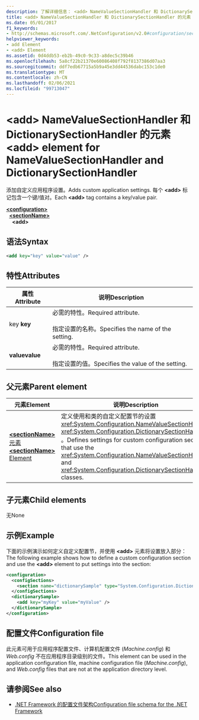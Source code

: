```yaml
---
description: 了解详细信息： <add> NameValueSectionHandler 和 DictionarySectionHandler 的元素
title: <add> NameValueSectionHandler 和 DictionarySectionHandler 的元素
ms.date: 05/01/2017
f1_keywords:
- http://schemas.microsoft.com/.NetConfiguration/v2.0#configuration/sectionName/add
helpviewer_keywords:
- add Element
- <add> Element
ms.assetid: 0d4ddb53-eb2b-49c0-9c33-a8dec5c39b46
ms.openlocfilehash: 5a8cf22b21370e60086408f792f8137386d07aa3
ms.sourcegitcommit: ddf7edb67715a5b9a45e3dd44536dabc153c1de0
ms.translationtype: MT
ms.contentlocale: zh-CN
ms.lasthandoff: 02/06/2021
ms.locfileid: "99713047"
---
```

# <a name="add-element-for-namevaluesectionhandler-and-dictionarysectionhandler"></a><span data-ttu-id="bd60b-103">\<add> NameValueSectionHandler 和 DictionarySectionHandler 的元素</span><span class="sxs-lookup"><span data-stu-id="bd60b-103">\<add> element for NameValueSectionHandler and DictionarySectionHandler</span></span>

<span data-ttu-id="bd60b-104">添加自定义应用程序设置。</span><span class="sxs-lookup"><span data-stu-id="bd60b-104">Adds custom application settings.</span></span> <span data-ttu-id="bd60b-105">每个 **\<add>** 标记包含一个键/值对。</span><span class="sxs-lookup"><span data-stu-id="bd60b-105">Each **\<add>** tag contains a key/value pair.</span></span>

[**\<configuration>**](configuration-element.md)\
&nbsp;&nbsp;[**\<sectionName>**](custom-element-2.md)\
&nbsp;&nbsp;&nbsp;&nbsp;**\<add>**

## <a name="syntax"></a><span data-ttu-id="bd60b-106">语法</span><span class="sxs-lookup"><span data-stu-id="bd60b-106">Syntax</span></span>

```xml
<add key="key" value="value" />
```

## <a name="attributes"></a><span data-ttu-id="bd60b-107">特性</span><span class="sxs-lookup"><span data-stu-id="bd60b-107">Attributes</span></span>

| <span data-ttu-id="bd60b-108">属性</span><span class="sxs-lookup"><span data-stu-id="bd60b-108">Attribute</span></span> | <span data-ttu-id="bd60b-109">说明</span><span class="sxs-lookup"><span data-stu-id="bd60b-109">Description</span></span> |
| --------- | ----------- |
| <span data-ttu-id="bd60b-110">key </span><span class="sxs-lookup"><span data-stu-id="bd60b-110">**key**</span></span>   | <span data-ttu-id="bd60b-111">必需的特性。</span><span class="sxs-lookup"><span data-stu-id="bd60b-111">Required attribute.</span></span><br><br><span data-ttu-id="bd60b-112">指定设置的名称。</span><span class="sxs-lookup"><span data-stu-id="bd60b-112">Specifies the name of the setting.</span></span> |
| <span data-ttu-id="bd60b-113">**value**</span><span class="sxs-lookup"><span data-stu-id="bd60b-113">**value**</span></span> | <span data-ttu-id="bd60b-114">必需的特性。</span><span class="sxs-lookup"><span data-stu-id="bd60b-114">Required attribute.</span></span><br><br><span data-ttu-id="bd60b-115">指定设置的值。</span><span class="sxs-lookup"><span data-stu-id="bd60b-115">Specifies the value of the setting.</span></span> |

## <a name="parent-element"></a><span data-ttu-id="bd60b-116">父元素</span><span class="sxs-lookup"><span data-stu-id="bd60b-116">Parent element</span></span>

| <span data-ttu-id="bd60b-117">元素</span><span class="sxs-lookup"><span data-stu-id="bd60b-117">Element</span></span> | <span data-ttu-id="bd60b-118">说明</span><span class="sxs-lookup"><span data-stu-id="bd60b-118">Description</span></span> |
| ------- | ------------|
| [<span data-ttu-id="bd60b-119">**\<sectionName>** 元素</span><span class="sxs-lookup"><span data-stu-id="bd60b-119">**\<sectionName>** Element</span></span>](custom-element-2.md) | <span data-ttu-id="bd60b-120">定义使用和类的自定义配置节的设置 <xref:System.Configuration.NameValueSectionHandler> <xref:System.Configuration.DictionarySectionHandler> 。</span><span class="sxs-lookup"><span data-stu-id="bd60b-120">Defines settings for custom configuration sections that use the <xref:System.Configuration.NameValueSectionHandler> and <xref:System.Configuration.DictionarySectionHandler> classes.</span></span> |

## <a name="child-elements"></a><span data-ttu-id="bd60b-121">子元素</span><span class="sxs-lookup"><span data-stu-id="bd60b-121">Child elements</span></span>

<span data-ttu-id="bd60b-122">无</span><span class="sxs-lookup"><span data-stu-id="bd60b-122">None</span></span>

## <a name="example"></a><span data-ttu-id="bd60b-123">示例</span><span class="sxs-lookup"><span data-stu-id="bd60b-123">Example</span></span>

<span data-ttu-id="bd60b-124">下面的示例演示如何定义自定义配置节，并使用 **\<add>** 元素将设置放入部分：</span><span class="sxs-lookup"><span data-stu-id="bd60b-124">The following example shows how to define a custom configuration section and use the **\<add>** element to put settings into the section:</span></span>

```xml
<configuration>
  <configSections>
    <section name="dictionarySample" type="System.Configuration.DictionarySectionHandler,System" />
  </configSections>
  <dictionarySample>
    <add key="myKey" value="myValue" />
  </dictionarySample>
</configuration>
```

## <a name="configuration-file"></a><span data-ttu-id="bd60b-125">配置文件</span><span class="sxs-lookup"><span data-stu-id="bd60b-125">Configuration file</span></span>

<span data-ttu-id="bd60b-126">此元素可用于应用程序配置文件、计算机配置文件 (*Machine.config*) 和 *Web.config* 不在应用程序目录级别的文件。</span><span class="sxs-lookup"><span data-stu-id="bd60b-126">This element can be used in the application configuration file, machine configuration file (*Machine.config*), and *Web.config* files that are not at the application directory level.</span></span>

## <a name="see-also"></a><span data-ttu-id="bd60b-127">请参阅</span><span class="sxs-lookup"><span data-stu-id="bd60b-127">See also</span></span>

- [<span data-ttu-id="bd60b-128">.NET Framework 的配置文件架构</span><span class="sxs-lookup"><span data-stu-id="bd60b-128">Configuration file schema for the .NET Framework</span></span>](index.md)
